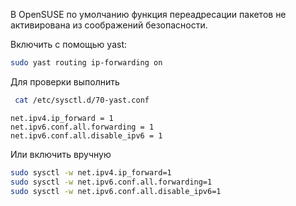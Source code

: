 В OpenSUSE по умолчанию функция переадресации пакетов не активирована из соображений безопасности.

Включить с помощью yast:
```bash
sudo yast routing ip-forwarding on
```
Для проверки выполнить
```bash
 cat /etc/sysctl.d/70-yast.conf
```
```
net.ipv4.ip_forward = 1
net.ipv6.conf.all.forwarding = 1
net.ipv6.conf.all.disable_ipv6 = 1
```

Или включить вручную
```bash
sudo sysctl -w net.ipv4.ip_forward=1
sudo sysctl -w net.ipv6.conf.all.forwarding=1
sudo sysctl -w net.ipv6.conf.all.disable_ipv6=1
```
